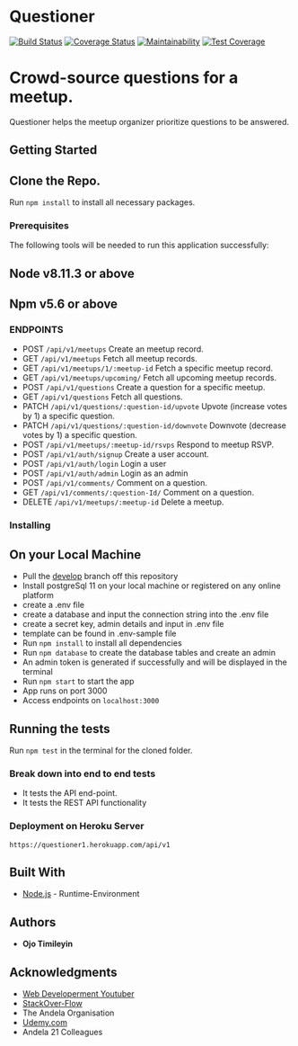 # Questioner
[![Build Status](https://travis-ci.org/openwell/questioner.svg?branch=develop)](https://travis-ci.org/openwell/questioner)
[![Coverage Status](https://coveralls.io/repos/github/openwell/questioner/badge.svg?branch=develop)](https://coveralls.io/github/openwell/questioner?branch=develop)
[![Maintainability](https://api.codeclimate.com/v1/badges/a3a966589be730bc865e/maintainability)](https://codeclimate.com/github/openwell/questioner/maintainability)
[![Test Coverage](https://api.codeclimate.com/v1/badges/a3a966589be730bc865e/test_coverage)](https://codeclimate.com/github/openwell/questioner/test_coverage)
# Crowd-source questions for a meetup.

Questioner helps the meetup organizer prioritize
questions to be answered.

## Getting Started

Clone the Repo.
-------------
Run `npm install` to install all necessary packages.

### Prerequisites

The following tools will be needed to run this application successfully:

Node v8.11.3 or above
---
Npm v5.6 or above
---

### ENDPOINTS

- POST `/api/v1/meetups` Create an meetup record.
- GET `/api/v1/meetups` Fetch all meetup records.
- GET `/api/v1/meetups/1/:meetup-id` Fetch a specific meetup record.
- GET `/api/v1/meetups/upcoming/` Fetch all upcoming meetup records.
- POST `/api/v1/questions` Create a question for a specific meetup.
- GET `/api/v1/questions` Fetch all questions.
- PATCH `/api/v1/questions/:question-id/upvote` Upvote (increase votes by 1) a specific question.
- PATCH `/api/v1/questions/:question-id/downvote` Downvote (decrease votes by 1) a specific question.
- POST `/api/v1/meetups/:meetup-id/rsvps` Respond to meetup RSVP.
- POST `/api/v1/auth/signup` Create a user account.
- POST `/api/v1/auth/login` Login a user
- POST `/api/v1/auth/admin` Login as an admin
- POST `/api/v1/comments/` Comment on a question.
- GET `/api/v1/comments/:question-Id/` Comment on a question.
- DELETE `/api/v1/meetups/:meetup-id` Delete a meetup.


### Installing

## On your Local Machine
- Pull the [develop](https://github.com/openwell/Questioner) branch off this repository
- Install postgreSql 11 on your local machine or registered on any online platform
- create a .env file
- create a database and input the connection string into the .env file
- create a secret key, admin details and input in .env file
- template can be found in .env-sample file
- Run `npm install` to install all dependencies
- Run `npm database` to create the database tables and create an admin
- An admin token is generated if successfully and will be displayed in the terminal
- Run `npm start` to start the app
- App runs on port 3000
- Access endpoints on `localhost:3000`


## Running the tests

Run `npm test` in the terminal for the cloned folder.

### Break down into end to end tests

- It tests the API end-point.
- It tests the REST API functionality

### Deployment on Heroku Server
`https://questioner1.herokuapp.com/api/v1`


## Built With

* [Node.js](http://www.nodejs.org/) - Runtime-Environment

## Authors

* **Ojo Timileyin**

## Acknowledgments
* [Web Developerment Youtuber](htttps://youtube.com)
* [StackOver-Flow](https://stackoverflow.org)
* The Andela Organisation
* [Udemy.com](https://udemy.com)
* Andela 21 Colleagues
